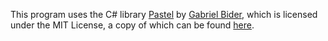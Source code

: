 This program uses the C# library [Pastel](https://github.com/silkfire/Pastel) by [Gabriel Bider](https://github.com/silkfire), which is licensed under the MIT License, a copy of which can be found [here](license/PASTEL.txt). 
